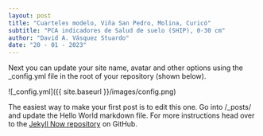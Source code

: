 ```yaml
---
layout: post
title: "Cuarteles modelo, Viña San Pedro, Molina, Curicó"
subtitle: "PCA indicadores de Salud de suelo (SHIP), 0-30 cm"
author: "David A. Vásquez Stuardo"
date: "20 - 01 - 2023"
---
```


Next you can update your site name, avatar and other options using the _config.yml file in the root of your repository (shown below).

![_config.yml]({{ site.baseurl }}/images/config.png)

The easiest way to make your first post is to edit this one. Go into /_posts/ and update the Hello World markdown file. For more instructions head over to the [Jekyll Now repository](https://github.com/barryclark/jekyll-now) on GitHub.
